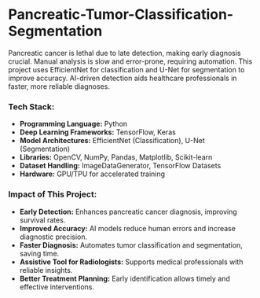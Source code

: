 # Pancreatic-Tumor-Classification-Segmentation
Pancreatic cancer is lethal due to late detection, making early diagnosis crucial. Manual analysis is slow and error-prone, requiring automation. This project uses EfficientNet for classification and U-Net for segmentation to improve accuracy. AI-driven detection aids healthcare professionals in faster, more reliable diagnoses.
### **Tech Stack:**  
- **Programming Language:** Python  
- **Deep Learning Frameworks:** TensorFlow, Keras  
- **Model Architectures:** EfficientNet (Classification), U-Net (Segmentation)  
- **Libraries:** OpenCV, NumPy, Pandas, Matplotlib, Scikit-learn  
- **Dataset Handling:** ImageDataGenerator, TensorFlow Datasets  
- **Hardware:** GPU/TPU for accelerated training  

### **Impact of This Project:**  
- **Early Detection:** Enhances pancreatic cancer diagnosis, improving survival rates.  
- **Improved Accuracy:** AI models reduce human errors and increase diagnostic precision.  
- **Faster Diagnosis:** Automates tumor classification and segmentation, saving time.  
- **Assistive Tool for Radiologists:** Supports medical professionals with reliable insights.  
- **Better Treatment Planning:** Early identification allows timely and effective interventions.
